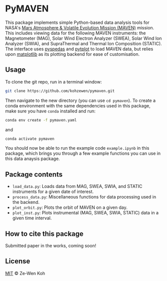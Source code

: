# PyMAVEN
This package implements simple Python-based data analysis tools for NASA's [Mars Atmosphere & Volatile Evolution Mission (MAVEN)](https://pds-atmospheres.nmsu.edu/data_and_services) mission. This includes viewing data for the following MAVEN instruments: the Magnetometer (MAG), Solar Wind Electron Analyzer (SWEA), Solar Wind Ion Analyzer (SWIA), and SupraThermal and Thermal Ion Composition (STATIC). The interface uses [pyspedas](https://pyspedas.readthedocs.io/en/latest/) and [pytplot](https://pytplot.readthedocs.io/en/latest/) to load MAVEN data, but relies upon [matplotlib](https://matplotlib.org/) as its plotting backend for ease of customisation.

## Usage
To clone the git repo, run in a terminal window:
```sh
git clone https://github.com/kohzewen/pymaven.git
```
Then navigate to the new directory (you can use `cd pymaven`). To create a conda environment with the same dependencies used in this package, make sure you have `conda` installed and run:
```sh
conda env create -f pymaven.yaml
```
and
```sh
conda activate pymaven
```
You should now be able to run the example code `example.ipynb` in this package, which brings you through a few example functions you can use in this data anaysis package.

## Package contents
- `load_data.py`: Loads data from MAG, SWEA, SWIA, and STATIC instruments for a given date of interest.
- `process_data.py`:  Miscellaneous functions for data processing used in the backend.
- `plot_orbit.py`: Plots the orbit of MAVEN on a given day.
- `plot_inst.py`: Plots instrumental (MAG, SWEA, SWIA, STATIC) data in a given time interval.

## How to cite this package
Submitted paper in the works, coming soon!

## License
[MIT](LICENSE) © Ze-Wen Koh
